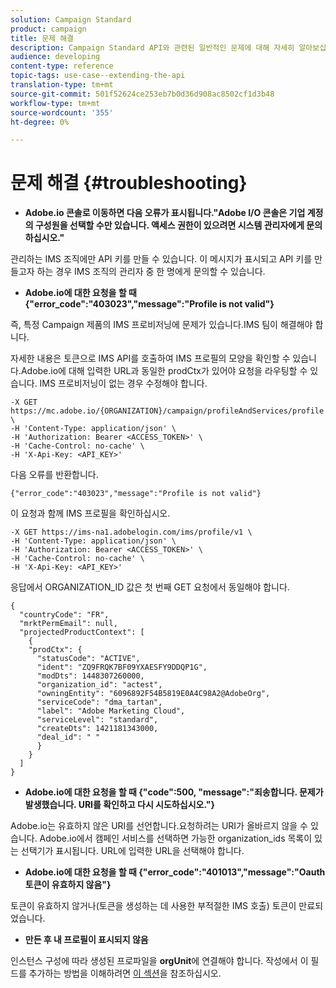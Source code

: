 ```yaml
---
solution: Campaign Standard
product: campaign
title: 문제 해결
description: Campaign Standard API와 관련된 일반적인 문제에 대해 자세히 알아보십시오.
audience: developing
content-type: reference
topic-tags: use-case--extending-the-api
translation-type: tm+mt
source-git-commit: 501f52624ce253eb7b0d36d908ac8502cf1d3b48
workflow-type: tm+mt
source-wordcount: '355'
ht-degree: 0%

---
```



# 문제 해결 {#troubleshooting}

* **Adobe.io 콘솔로 이동하면 다음 오류가 표시됩니다.&quot;Adobe I/O 콘솔은 기업 계정의 구성원을 선택할 수만 있습니다. 액세스 권한이 있으려면 시스템 관리자에게 문의하십시오.&quot;**

관리하는 IMS 조직에만 API 키를 만들 수 있습니다. 이 메시지가 표시되고 API 키를 만들고자 하는 경우 IMS 조직의 관리자 중 한 명에게 문의할 수 있습니다.

* **Adobe.io에 대한 요청을 할 때 {&quot;error_code&quot;:&quot;403023&quot;,&quot;message&quot;:&quot;Profile is not valid&quot;}**

즉, 특정 Campaign 제품의 IMS 프로비저닝에 문제가 있습니다.IMS 팀이 해결해야 합니다.

자세한 내용은 토큰으로 IMS API를 호출하여 IMS 프로필의 모양을 확인할 수 있습니다.Adobe.io에 대해 입력한 URL과 동일한 prodCtx가 있어야 요청을 라우팅할 수 있습니다.
IMS 프로비저닝이 없는 경우 수정해야 합니다.

```
-X GET https://mc.adobe.io/{ORGANIZATION}/campaign/profileAndServices/profile \
-H 'Content-Type: application/json' \
-H 'Authorization: Bearer <ACCESS_TOKEN>' \
-H 'Cache-Control: no-cache' \
-H 'X-Api-Key: <API_KEY>'
```

다음 오류를 반환합니다.

```
{"error_code":"403023","message":"Profile is not valid"}
```

이 요청과 함께 IMS 프로필을 확인하십시오.

```
-X GET https://ims-na1.adobelogin.com/ims/profile/v1 \
-H 'Content-Type: application/json' \
-H 'Authorization: Bearer <ACCESS_TOKEN>' \
-H 'Cache-Control: no-cache' \
-H 'X-Api-Key: <API_KEY>'
```

응답에서 ORGANIZATION_ID 값은 첫 번째 GET 요청에서 동일해야 합니다.

```
{
  "countryCode": "FR",
  "mrktPermEmail": null,
  "projectedProductContext": [
    {
    "prodCtx": {
      "statusCode": "ACTIVE",
      "ident": "ZQ9FRQK7BF09YXAESFY9DDQP1G",
      "modDts": 1448307260000,
      "organization_id": "actest",
      "owningEntity": "6096892F54B5819E0A4C98A2@AdobeOrg",
      "serviceCode": "dma_tartan",
      "label": "Adobe Marketing Cloud",
      "serviceLevel": "standard",
      "createDts": 1421181343000,
      "deal_id": " "
      }
    }
  ]
}
```

* **Adobe.io에 대한 요청을 할 때 {&quot;code&quot;:500, &quot;message&quot;:&quot;죄송합니다. 문제가 발생했습니다. URI를 확인하고 다시 시도하십시오.&quot;}**

Adobe.io는 유효하지 않은 URI를 선언합니다.요청하려는 URI가 올바르지 않을 수 있습니다. Adobe.io에서 캠페인 서비스를 선택하면 가능한 organization_ids 목록이 있는 선택기가 표시됩니다. URL에 입력한 URL을 선택해야 합니다.

* **Adobe.io에 대한 요청을 할 때 {&quot;error_code&quot;:&quot;401013&quot;,&quot;message&quot;:&quot;Oauth 토큰이 유효하지 않음&quot;}**

토큰이 유효하지 않거나(토큰을 생성하는 데 사용한 부적절한 IMS 호출) 토큰이 만료되었습니다.

* **만든 후 내 프로필이 표시되지 않음**

인스턴스 구성에 따라 생성된 프로파일을 **orgUnit**&#x200B;에 연결해야 합니다. 작성에서 이 필드를 추가하는 방법을 이해하려면 [이 섹션](../../api/using/creating-profiles.md)을 참조하십시오.

<!-- * (error duplicate key : quand tu crées un profile qui existe déjà , il faut faire un patch pour updater le profile plutôt qu’un POST)

With Curl
List all profiles

Create a profile

Update the mobilePhone attribute of a profile

API Calls on Service

GET the list of services

-->

<!--

How to find and use a filter?
Error codes:

* PAtch sur Age = message d'erreur :
500
Cannot update the 'age' property that is read-only
'age' property is not valid for the 'profile' resource.
-->

<!--
How to filter a list of subscribed profiles with available profile filters ? by date (by les filtres dispo sur la ressource) ?

Pattern classique :

recupérer la liste des subscriptions filtrées d'un profile
1) get sur profile
2) recup PKey
3) get sur PKey
4) get sur href des subscriptions

Comment savoir quel filtre appliquer ?

1) get sur metadata de profile
2) retourne description de la collection subscription
3) get sur la valeur du champ resTarget
4) get sur le href dans filters
5) retourne les filtres applicables sur l'url des data.

-->
